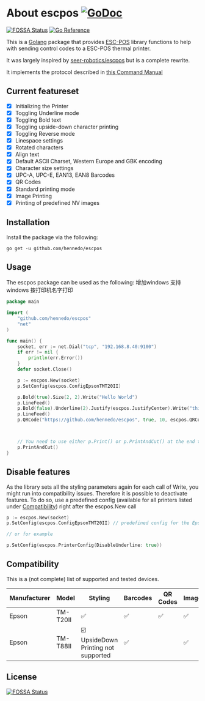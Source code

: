 # About escpos [![GoDoc](https://godoc.org/github.com/hennedo/escpos?status.svg)](https://godoc.org/github.com/hennedo/escpos)
[![FOSSA Status](https://app.fossa.com/api/projects/git%2Bgithub.com%2Fhennedo%2Fescpos.svg?type=shield)](https://app.fossa.com/projects/git%2Bgithub.com%2Fhennedo%2Fescpos?ref=badge_shield)
[![Go Reference](https://pkg.go.dev/badge/github.com/hennedo/escpos.svg)](https://pkg.go.dev/github.com/hennedo/escpos)

This is a [Golang](http://www.golang.org/project) package that provides
[ESC-POS](https://en.wikipedia.org/wiki/ESC/P) library functions to help with
sending control codes to a ESC-POS thermal printer.

It was largely inspired by [seer-robotics/escpos](https://github.com/seer-robotics/escpos) but is a complete rewrite.

It implements the protocol described in [this Command Manual](https://pos-x.com/download/escpos-programming-manual/)

## Current featureset
  * [x] Initializing the Printer
  * [x] Toggling Underline mode
  * [x] Toggling Bold text
  * [x] Toggling upside-down character printing
  * [x] Toggling Reverse mode
  * [x] Linespace settings
  * [x] Rotated characters
  * [x] Align text
  * [x] Default ASCII Charset, Western Europe and GBK encoding
  * [x] Character size settings
  * [x] UPC-A, UPC-E, EAN13, EAN8 Barcodes
  * [x] QR Codes
  * [x] Standard printing mode
  * [x] Image Printing
  * [x] Printing of predefined NV images

## Installation ##

Install the package via the following:

    go get -u github.com/hennedo/escpos

## Usage ##

The escpos package can be used as the following: 增加windows 支持windows 按打印机名字打印

```go
package main

import (
	"github.com/hennedo/escpos"
	"net"
)

func main() {
	socket, err := net.Dial("tcp", "192.168.8.40:9100")
	if err != nil {
		println(err.Error())
	}
	defer socket.Close()

	p := escpos.New(socket)
	p.SetConfig(escpos.ConfigEpsonTMT20II)

	p.Bold(true).Size(2, 2).Write("Hello World")
	p.LineFeed()
	p.Bold(false).Underline(2).Justify(escpos.JustifyCenter).Write("this is underlined")
	p.LineFeed()
	p.QRCode("https://github.com/hennedo/escpos", true, 10, escpos.QRCodeErrorCorrectionLevelH)



	// You need to use either p.Print() or p.PrintAndCut() at the end to send the data to the printer.
	p.PrintAndCut()
}
```

## Disable features ##

As the library sets all the styling parameters again for each call of Write, you might run into compatibility issues. Therefore it is possible to deactivate features.
To do so, use a predefined config (available for all printers listed under [Compatibility](#Compatibility)) right after the escpos.New call

```go
p := escpos.New(socket)
p.SetConfig(escpos.ConfigEpsonTMT20II) // predefined config for the Epson TM-T20II

// or for example

p.SetConfig(escpos.PrinterConfig(DisableUnderline: true))
```

## Compatibility ##

This is a (not complete) list of supported and tested devices.

| Manufacturer | Model    | Styling   | Barcodes | QR Codes | Images |
| ------------ | -------- | --------- | -------- | -------- | ------ |
| Epson        | TM-T20II | ✅        | ✅        | ✅       | ✅     |
| Epson        | TM-T88II | ☑️<br/>UpsideDown Printing not supported  | ✅        |        | ✅     |

## License
[![FOSSA Status](https://app.fossa.com/api/projects/git%2Bgithub.com%2Fhennedo%2Fescpos.svg?type=large)](https://app.fossa.com/projects/git%2Bgithub.com%2Fhennedo%2Fescpos?ref=badge_large)
